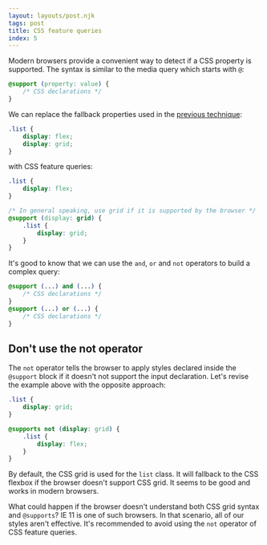```yaml
---
layout: layouts/post.njk
tags: post
title: CSS feature queries
index: 5
---
```


Modern browsers provide a convenient way to detect if a CSS property is supported. The syntax is similar to the media query which starts with `@`:

```css
@support (property: value) {
    /* CSS declarations */
}
```

We can replace the fallback properties used in the [previous technique](/css-fallback-properties):

```css
.list {
    display: flex;
    display: grid;
}
```

with CSS feature queries:

```css
.list {
    display: flex;
}

/* In general speaking, use grid if it is supported by the browser */
@support (display: grid) {
    .list {
        display: grid;
    }
}
```

It's good to know that we can use the `and`, `or` and `not` operators to build a complex query:

```css
@support (...) and (...) {
    /* CSS declarations */
}
@support (...) or (...) {
    /* CSS declarations */
}
```

## Don't use the not operator

The `not` operator tells the browser to apply styles declared inside the `@support` block if it doesn't not support the input declaration.
Let's revise the example above with the opposite approach:

```css
.list {
    display: grid;
}

@supports not (display: grid) {
    .list {
        display: flex;
    }
}
```

By default, the CSS grid is used for the `list` class. It will fallback to the CSS flexbox if the browser doesn't support CSS grid. It seems to be good and works in modern browsers.

What could happen if the browser doesn't understand both CSS grid syntax and `@supports`? IE 11 is one of such browsers. In that scenario, all of our styles aren't effective.
It's recommended to avoid using the `not` operator of CSS feature queries.

